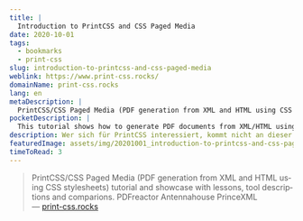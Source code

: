 ```yaml
---
title: |
  Introduction to PrintCSS and CSS Paged Media
date: 2020-10-01
tags:
  - bookmarks
  - print-css
slug: introduction-to-printcss-and-css-paged-media
weblink: https://www.print-css.rocks/
domainName: print-css.rocks
lang: en
metaDescription: |
  PrintCSS/CSS Paged Media (PDF generation from XML and HTML using CSS stylesheets) tutorial and showcase with lessons, tool descriptions and comparions. PDFreactor Antennahouse PrinceXML
pocketDescription: |
  This tutorial shows how to generate PDF documents from XML/HTML using the "CSS Paged Media" approach, whereby the complete styling and layout information is kept in cascading stylesheets (CSS).
description: Wer sich für PrintCSS interessiert, kommt nicht an dieser Gegenüberstellung der bekanntesten Lösungen vorbei.
featuredImage: assets/img/20201001_introduction-to-printcss-and-css-paged-media_screenshot.png
timeToRead: 3
---
```

<blockquote lang="en">PrintCSS/CSS Paged Media (PDF generation from XML and HTML using CSS stylesheets) tutorial and showcase with lessons, tool descriptions and comparions. PDFreactor Antennahouse PrinceXML
<footer>— <a href="https://www.print-css.rocks/">print-css.rocks</a></footer></blockquote>
